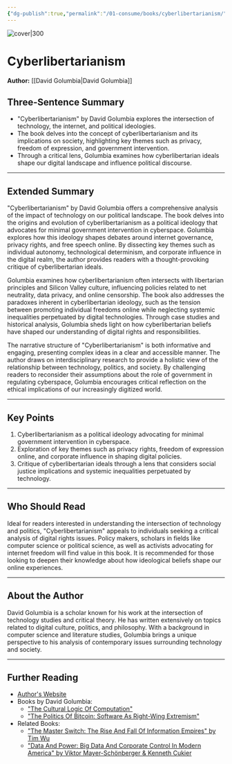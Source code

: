 ```yaml
---
{"dg-publish":true,"permalink":"/01-consume/books/cyberlibertarianism/","title":"Cyberlibertarianism","tags":["cyberlibertarianism","technology","internet","politics"]}
---
```



![cover|300](http://books.google.com/books/content?id=wzz_EAAAQBAJ&printsec=frontcover&img=1&zoom=1&source=gbs_api)

# Cyberlibertarianism
**Author:** [[David Golumbia\|David Golumbia]]


## Three-Sentence Summary
- "Cyberlibertarianism" by David Golumbia explores the intersection of technology, the internet, and political ideologies.
- The book delves into the concept of cyberlibertarianism and its implications on society, highlighting key themes such as privacy, freedom of expression, and government intervention.
- Through a critical lens, Golumbia examines how cyberlibertarian ideals shape our digital landscape and influence political discourse.

---

## Extended Summary
"Cyberlibertarianism" by David Golumbia offers a comprehensive analysis of the impact of technology on our political landscape. The book delves into the origins and evolution of cyberlibertarianism as a political ideology that advocates for minimal government intervention in cyberspace. Golumbia explores how this ideology shapes debates around internet governance, privacy rights, and free speech online. By dissecting key themes such as individual autonomy, technological determinism, and corporate influence in the digital realm, the author provides readers with a thought-provoking critique of cyberlibertarian ideals.

Golumbia examines how cyberlibertarianism often intersects with libertarian principles and Silicon Valley culture, influencing policies related to net neutrality, data privacy, and online censorship. The book also addresses the paradoxes inherent in cyberlibertarian ideology, such as the tension between promoting individual freedoms online while neglecting systemic inequalities perpetuated by digital technologies. Through case studies and historical analysis, Golumbia sheds light on how cyberlibertarian beliefs have shaped our understanding of digital rights and responsibilities.

The narrative structure of "Cyberlibertarianism" is both informative and engaging, presenting complex ideas in a clear and accessible manner. The author draws on interdisciplinary research to provide a holistic view of the relationship between technology, politics, and society. By challenging readers to reconsider their assumptions about the role of government in regulating cyberspace, Golumbia encourages critical reflection on the ethical implications of our increasingly digitized world.

---

## Key Points
1. Cyberlibertarianism as a political ideology advocating for minimal government intervention in cyberspace.
2. Exploration of key themes such as privacy rights, freedom of expression online, and corporate influence in shaping digital policies.
3. Critique of cyberlibertarian ideals through a lens that considers social justice implications and systemic inequalities perpetuated by technology.

---

## Who Should Read
Ideal for readers interested in understanding the intersection of technology and politics, "Cyberlibertarianism" appeals to individuals seeking a critical analysis of digital rights issues. Policy makers, scholars in fields like computer science or political science, as well as activists advocating for internet freedom will find value in this book. It is recommended for those looking to deepen their knowledge about how ideological beliefs shape our online experiences.

---

## About the Author
David Golumbia is a scholar known for his work at the intersection of technology studies and critical theory. He has written extensively on topics related to digital culture, politics, and philosophy. With a background in computer science and literature studies, Golumbia brings a unique perspective to his analysis of contemporary issues surrounding technology and society.

---

## Further Reading
- [Author's Website](https://www.davidgolumbia.com/)
- Books by David Golumbia:
  - ["The Cultural Logic Of Computation"](https://www.upress.pitt.edu/books/9780822962764/)
  - ["The Politics Of Bitcoin: Software As Right-Wing Extremism"](https://www.upress.pitt.edu/books/9780822372183/)
- Related Books:
  - ["The Master Switch: The Rise And Fall Of Information Empires" by Tim Wu](https://www.timwu.org/the-master-switch) 
  - ["Data And Power: Big Data And Corporate Control In Modern America" by Viktor Mayer-Schönberger & Kenneth Cukier](https://global.oup.com/academic/product/data-and-power-9780199682836)